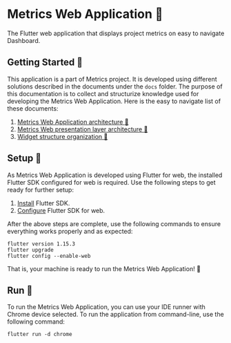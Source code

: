 # Metrics Web Application :tada:

The Flutter web application that displays project metrics on easy to navigate Dashboard.

## Getting Started :beginner:

This application is a part of Metrics project. It is developed using different solutions described in the documents under the `docs` folder. The purpose of this documentation is to collect and structurize knowledge used for developing the Metrics Web Application. Here is the easy to navigate list of these documents: 
1. [Metrics Web Application architecture :walking:](docs/01_metrics_web_application_architecture.md)
2. [Metrics Web presentation layer architecture :running:](docs/02_presentation_layer_architecture.md)
3. [Widget structure organization :bicyclist:](docs/03_widget_structure_organization.md)

## Setup :rocket:

As Metrics Web Application is developed using Flutter for web, the installed Flutter SDK configured for web is required. Use the following steps to get ready for further setup: 
1. [Install](https://flutter.dev/docs/get-started/install) Flutter SDK.
2. [Configure](https://flutter.dev/docs/get-started/web) Flutter SDK for web.

After the above steps are complete, use the following commands to ensure everything works properly and as expected: 
```
flutter version 1.15.3
flutter upgrade
flutter config --enable-web
```

That is, your machine is ready to run the Metrics Web Application! :champagne:

## Run :runner:

To run the Metrics Web Application, you can use your IDE runner with Chrome device selected. To run the application from command-line, use the following command:
```
flutter run -d chrome
```
